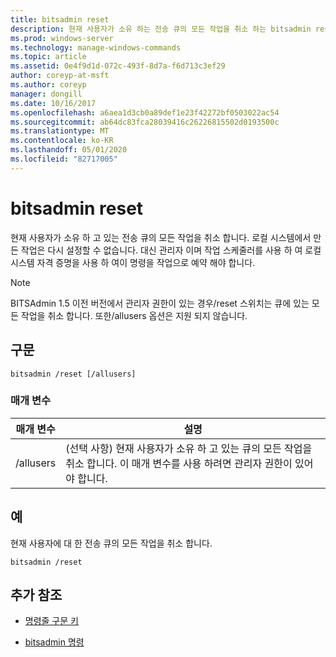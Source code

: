 ```yaml
---
title: bitsadmin reset
description: 현재 사용자가 소유 하는 전송 큐의 모든 작업을 취소 하는 bitsadmin reset 명령에 대 한 참조 항목입니다.
ms.prod: windows-server
ms.technology: manage-windows-commands
ms.topic: article
ms.assetid: 0e4f9d1d-072c-493f-8d7a-f6d713c3ef29
author: coreyp-at-msft
ms.author: coreyp
manager: dongill
ms.date: 10/16/2017
ms.openlocfilehash: a6aea1d3cb0a89def1e23f42272bf0503022ac54
ms.sourcegitcommit: ab64dc83fca28039416c26226815502d0193500c
ms.translationtype: MT
ms.contentlocale: ko-KR
ms.lasthandoff: 05/01/2020
ms.locfileid: "82717005"
---
```

# <a name="bitsadmin-reset"></a>bitsadmin reset

현재 사용자가 소유 하 고 있는 전송 큐의 모든 작업을 취소 합니다. 로컬 시스템에서 만든 작업은 다시 설정할 수 없습니다. 대신 관리자 이며 작업 스케줄러를 사용 하 여 로컬 시스템 자격 증명을 사용 하 여이 명령을 작업으로 예약 해야 합니다.

> [!NOTE]
> BITSAdmin 1.5 이전 버전에서 관리자 권한이 있는 경우/reset 스위치는 큐에 있는 모든 작업을 취소 합니다. 또한/allusers 옵션은 지원 되지 않습니다.

## <a name="syntax"></a>구문

```
bitsadmin /reset [/allusers]
```

### <a name="parameters"></a>매개 변수

| 매개 변수 | 설명 |
| -------------- | -------------- |
| /allusers | (선택 사항) 현재 사용자가 소유 하 고 있는 큐의 모든 작업을 취소 합니다. 이 매개 변수를 사용 하려면 관리자 권한이 있어야 합니다. |

## <a name="examples"></a>예

현재 사용자에 대 한 전송 큐의 모든 작업을 취소 합니다.

```
bitsadmin /reset
```

## <a name="additional-references"></a>추가 참조

- [명령줄 구문 키](command-line-syntax-key.md)

- [bitsadmin 명령](bitsadmin.md)
